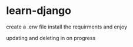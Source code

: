 # learn-django
create a .env file
install the requirments
and enjoy

updating and deleting in on progress
